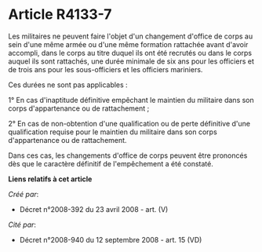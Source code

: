 # Article R4133-7

Les militaires ne peuvent faire l'objet d'un changement d'office de corps au sein d'une même armée ou d'une même formation
rattachée avant d'avoir accompli, dans le corps au titre duquel ils ont été recrutés ou dans le corps auquel ils sont
rattachés, une durée minimale de six ans pour les officiers et de trois ans pour les sous-officiers et les officiers
mariniers.

Ces durées ne sont pas applicables :

1° En cas d'inaptitude définitive empêchant le maintien du militaire dans son corps d'appartenance ou de rattachement ;

2° En cas de non-obtention d'une qualification ou de perte définitive d'une qualification requise pour le maintien du
militaire dans son corps d'appartenance ou de rattachement.

Dans ces cas, les changements d'office de corps peuvent être prononcés dès que le caractère définitif de l'empêchement a été
constaté.

**Liens relatifs à cet article**

_Créé par_:

  - Décret n°2008-392 du 23 avril 2008 - art. (V)

_Cité par_:

  - Décret n°2008-940 du 12 septembre 2008 - art. 15 (VD)

